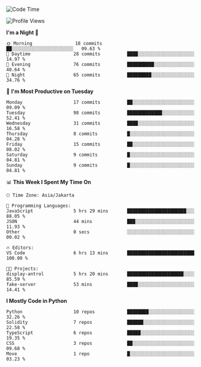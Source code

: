 <!--START_SECTION:waka-->
![Code Time](http://img.shields.io/badge/Code%20Time-1%2C599%20hrs%2036%20mins-blue)

![Profile Views](http://img.shields.io/badge/Profile%20Views-29-blue)

**I'm a Night 🦉** 

```text
🌞 Morning                18 commits          ██░░░░░░░░░░░░░░░░░░░░░░░   09.63 % 
🌆 Daytime                28 commits          ████░░░░░░░░░░░░░░░░░░░░░   14.97 % 
🌃 Evening                76 commits          ██████████░░░░░░░░░░░░░░░   40.64 % 
🌙 Night                  65 commits          █████████░░░░░░░░░░░░░░░░   34.76 % 
```
📅 **I'm Most Productive on Tuesday** 

```text
Monday                   17 commits          ██░░░░░░░░░░░░░░░░░░░░░░░   09.09 % 
Tuesday                  98 commits          █████████████░░░░░░░░░░░░   52.41 % 
Wednesday                31 commits          ████░░░░░░░░░░░░░░░░░░░░░   16.58 % 
Thursday                 8 commits           █░░░░░░░░░░░░░░░░░░░░░░░░   04.28 % 
Friday                   15 commits          ██░░░░░░░░░░░░░░░░░░░░░░░   08.02 % 
Saturday                 9 commits           █░░░░░░░░░░░░░░░░░░░░░░░░   04.81 % 
Sunday                   9 commits           █░░░░░░░░░░░░░░░░░░░░░░░░   04.81 % 
```


📊 **This Week I Spent My Time On** 

```text
🕑︎ Time Zone: Asia/Jakarta

💬 Programming Languages: 
JavaScript               5 hrs 29 mins       ██████████████████████░░░   88.05 % 
JSON                     44 mins             ███░░░░░░░░░░░░░░░░░░░░░░   11.93 % 
Other                    0 secs              ░░░░░░░░░░░░░░░░░░░░░░░░░   00.02 % 

🔥 Editors: 
VS Code                  6 hrs 13 mins       █████████████████████████   100.00 % 

🐱‍💻 Projects: 
display-antrol           5 hrs 20 mins       █████████████████████░░░░   85.59 % 
fake-server              53 mins             ████░░░░░░░░░░░░░░░░░░░░░   14.41 % 
```

**I Mostly Code in Python** 

```text
Python                   10 repos            ████████░░░░░░░░░░░░░░░░░   32.26 % 
Solidity                 7 repos             ██████░░░░░░░░░░░░░░░░░░░   22.58 % 
TypeScript               6 repos             █████░░░░░░░░░░░░░░░░░░░░   19.35 % 
CSS                      3 repos             ██░░░░░░░░░░░░░░░░░░░░░░░   09.68 % 
Move                     1 repo              █░░░░░░░░░░░░░░░░░░░░░░░░   03.23 % 
```




<!--END_SECTION:waka-->
